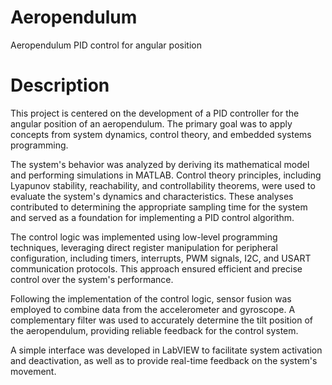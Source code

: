 # Aeropendulum
Aeropendulum PID control for angular position
# Description
This project is centered on the development of a PID controller for the angular position of an aeropendulum. The primary goal was to apply concepts from system dynamics, control theory, and embedded systems programming.

The system's behavior was analyzed by deriving its mathematical model and performing simulations in MATLAB. Control theory principles, including Lyapunov stability, reachability, and controllability theorems, were used to evaluate the system's dynamics and characteristics. These analyses contributed to determining the appropriate sampling time for the system and served as a foundation for implementing a PID control algorithm.

The control logic was implemented using low-level programming techniques, leveraging direct register manipulation for peripheral configuration, including timers, interrupts, PWM signals, I2C, and USART communication protocols. This approach ensured efficient and precise control over the system's performance.

Following the implementation of the control logic, sensor fusion was employed to combine data from the accelerometer and gyroscope. A complementary filter was used to accurately determine the tilt position of the aeropendulum, providing reliable feedback for the control system.

A simple interface was developed in LabVIEW to facilitate system activation and deactivation, as well as to provide real-time feedback on the system's movement.
